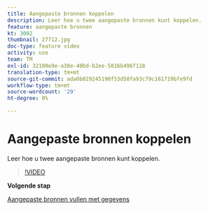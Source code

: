```yaml
---
title: Aangepaste bronnen koppelen
description: Leer hoe u twee aangepaste bronnen kunt koppelen.
feature: aangepaste bronnen
kt: 3002
thumbnail: 27712.jpg
doc-type: feature video
activity: use
team: TM
exl-id: 32100e9e-a38e-40bd-b2ee-5816b496f118
translation-type: tm+mt
source-git-commit: ada0b029245190f53d58fa93c79c161719bfe9fd
workflow-type: tm+mt
source-wordcount: '29'
ht-degree: 0%

---
```


# Aangepaste bronnen koppelen

Leer hoe u twee aangepaste bronnen kunt koppelen.

>[!VIDEO](https://video.tv.adobe.com/v/27712?quality=9)

**Volgende stap**

[Aangepaste bronnen vullen met gegevens](./populate-custom-resources-with-data.md)
